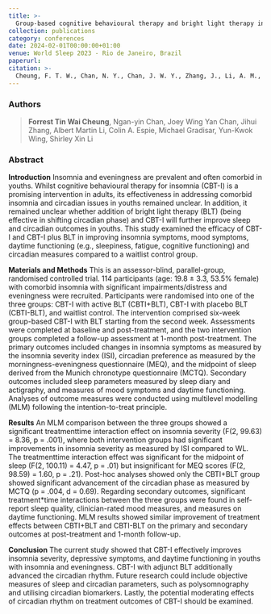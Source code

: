 ```yaml
---
title: >-
  Group-based cognitive behavioural therapy and bright light therapy in youths with insomnia and evening chronotype: Interim analysis of a randomised controlled trial
collection: publications
category: conferences
date: 2024-02-01T00:00:00+01:00
venue: World Sleep 2023 - Rio de Janeiro, Brazil
paperurl:
citation: >-
  Cheung, F. T. W., Chan, N. Y., Chan, J. W. Y., Zhang, J., Li, A. M., Espie, C. A., ... & Li, S. X. (2024). Group-based cognitive behavioural therapy and bright light therapy in youths with insomnia and evening chronotype: interim analysis of a randomised controlled trial. Sleep Medicine, 115, S178-S179.
---
```

### Authors

> **Forrest Tin Wai Cheung**, Ngan-yin Chan, Joey Wing Yan Chan, Jihui Zhang, Albert Martin Li, Colin A. Espie, Michael Gradisar, Yun-Kwok Wing, Shirley Xin Li

### Abstract

**Introduction** Insomnia and eveningness are prevalent and often comorbid in youths. Whilst cognitive behavioural therapy for insomnia (CBT-I) is a promising intervention in adults, its effectiveness in addressing comorbid insomnia and circadian issues in youths remained unclear. In addition, it remained unclear whether addition of bright light therapy (BLT) (being effective in shifting circadian phase) and CBT-I will further improve sleep and circadian outcomes in youths. This study examined the efficacy of CBT-I and CBT-I plus BLT in improving insomnia symptoms, mood symptoms, daytime functioning (e.g., sleepiness, fatigue, cognitive functioning) and circadian measures compared to a waitlist control group.

**Materials and Methods** This is an assessor-blind, parallel-group, randomised controlled trial. 114 participants (age: 19.8 ± 3.3, 53.5% female) with comorbid insomnia with significant impairments/distress and eveningness were recruited. Participants were randomised into one of the three groups: CBT-I with active BLT (CBTI+BLT), CBT-I with placebo BLT (CBTI-BLT), and waitlist control. The intervention comprised six-week group-based CBT-I with BLT starting from the second week. Assessments were completed at baseline and post-treatment, and the two intervention groups completed a follow-up assessment at 1-month post-treatment. The primary outcomes included changes in insomnia symptoms as measured by the insomnia severity index (ISI), circadian preference as measured by the morningness-eveningness questionnaire (MEQ), and the midpoint of sleep derived from the Munich chronotype questionnaire (MCTQ). Secondary outcomes included sleep parameters measured by sleep diary and actigraphy, and measures of mood symptoms and daytime functioning. Analyses of outcome measures were conducted using multilevel modelling (MLM) following the intention-to-treat principle.

**Results** An MLM comparison between the three groups showed a significant treatmenttime interaction effect on insomnia severity (F(2, 99.63) = 8.36, p = .001), where both intervention groups had significant improvements in insomnia severity as measured by ISI compared to WL. The treatmenttime interaction effect was significant for the midpoint of sleep (F(2, 100.11) = 4.47, p = .01) but insignificant for MEQ scores (F(2, 98.59) = 1.60, p = .21). Post-hoc analyses showed only the CBTI+BLT group showed significant advancement of the circadian phase as measured by MCTQ (p = .004, d = 0.69). Regarding secondary outcomes, significant treatment*time interactions between the three groups were found in self-report sleep quality, clinician-rated mood measures, and measures on daytime functioning. MLM results showed similar improvement of treatment effects between CBTI+BLT and CBTI-BLT on the primary and secondary outcomes at post-treatment and 1-month follow-up.

**Conclusion** The current study showed that CBT-I effectively improves insomnia severity, depressive symptoms, and daytime functioning in youths with insomnia and eveningness. CBT-I with adjunct BLT additionally advanced the circadian rhythm. Future research could include objective measures of sleep and circadian parameters, such as polysomnography and utilising circadian biomarkers. Lastly, the potential moderating effects of circadian rhythm on treatment outcomes of CBT-I should be examined.